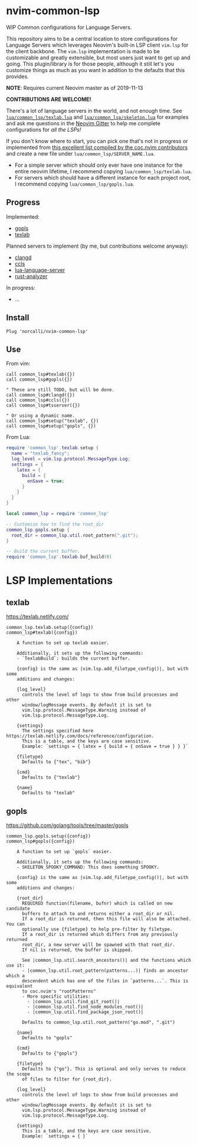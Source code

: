 # nvim-common-lsp

WIP Common configurations for Language Servers.

This repository aims to be a central location to store configurations for
Language Servers which leverages Neovim's built-in LSP client `vim.lsp` for the
client backbone. The `vim.lsp` implementation is made to be customizable and
greatly extensible, but most users just want to get up and going. This
plugin/library is for those people, although it still let's you customize
things as much as you want in addition to the defaults that this provides.

**NOTE**: Requires current Neovim master as of 2019-11-13

**CONTRIBUTIONS ARE WELCOME!**

There's a lot of language servers in the world, and not enough time.  See
[`lua/common_lsp/texlab.lua`](https://github.com/norcalli/nvim-common-lsp/blob/master/lua/common_lsp/texlab.lua)
and
[`lua/common_lsp/skeleton.lua`](https://github.com/norcalli/nvim-common-lsp/blob/master/lua/common_lsp/skeleton.lua)
for examples and ask me questions in the [Neovim
Gitter](https://gitter.im/neovim/neovim) to help me complete configurations for
*all the LSPs!*

If you don't know where to start, you can pick one that's not in progress or
implemented from [this excellent list compiled by the coc.nvim
contributors](https://github.com/neoclide/coc.nvim/wiki/Language-servers) and
create a new file under `lua/common_lsp/SERVER_NAME.lua`.
- For a simple server which should only ever have one instance for the entire
neovim lifetime, I recommend copying `lua/common_lsp/texlab.lua`.
- For servers which should have a different instance for each project root, I
recommend copying `lua/common_lsp/gopls.lua`.

## Progress

Implemented:
- [gopls](https://github.com/norcalli/nvim-common-lsp#gopls)
- [texlab](https://github.com/norcalli/nvim-common-lsp#texlab)

Planned servers to implement (by me, but contributions welcome anyway):
- [clangd](https://clang.llvm.org/extra/clangd/Installation.html)
- [ccls](https://github.com/MaskRay/ccls)
- [lua-language-server](https://github.com/sumneko/lua-language-server)
- [rust-analyzer](https://github.com/rust-analyzer/rust-analyzer)

In progress:
- ...

## Install

`Plug 'norcalli/nvim-common-lsp'`

## Use

From vim:
```vim
call common_lsp#texlab({})
call common_lsp#gopls({})

" These are still TODO, but will be done.
call common_lsp#clangd({})
call common_lsp#ccls({})
call common_lsp#tsserver({})

" Or using a dynamic name.
call common_lsp#setup("texlab", {})
call common_lsp#setup("gopls", {})
```

From Lua:
```lua
require 'common_lsp'.texlab.setup {
  name = "texlab_fancy";
  log_level = vim.lsp.protocol.MessageType.Log;
  settings = {
    latex = {
      build = {
        onSave = true;
      }
    }
  }
}

local common_lsp = require 'common_lsp'

-- Customize how to find the root_dir
common_lsp.gopls.setup {
  root_dir = common_lsp.util.root_pattern(".git");
}

-- Build the current buffer.
require 'common_lsp'.texlab.buf_build(0)
```

# LSP Implementations

## texlab

https://texlab.netlify.com/

```
common_lsp.texlab.setup({config})
common_lsp#texlab({config})

    A function to set up texlab easier.

    Additionally, it sets up the following commands:
    - `TexlabBuild`: builds the current buffer.

    {config} is the same as |vim.lsp.add_filetype_config()|, but with some
    additions and changes:

    {log_level}
      controls the level of logs to show from build processes and other
      window/logMessage events. By default it is set to
      vim.lsp.protocol.MessageType.Warning instead of
      vim.lsp.protocol.MessageType.Log.

    {settings}
      The settings specified here https://texlab.netlify.com/docs/reference/configuration.
      This is a table, and the keys are case sensitive.
      Example: `settings = { latex = { build = { onSave = true } } }`

    {filetype}
      Defaults to {"tex", "bib"}

    {cmd}
      Defaults to {"texlab"}

    {name}
      Defaults to "texlab"
```

## gopls

https://github.com/golang/tools/tree/master/gopls

```
common_lsp.gopls.setup({config})
common_lsp#gopls({config})

    A function to set up `gopls` easier.
   
    Additionally, it sets up the following commands:
    - SKELETON_SPOOKY_COMMAND: This does something SPOOKY.
   
    {config} is the same as |vim.lsp.add_filetype_config()|, but with some
    additions and changes:
   
    {root_dir}
      REQUIRED function(filename, bufnr) which is called on new candidate
      buffers to attach to and returns either a root_dir or nil.
      If a root_dir is returned, then this file will also be attached. You can
      optionally use {filetype} to help pre-filter by filetype.
      If a root_dir is returned which differs from any previously returned
      root_dir, a new server will be spawned with that root_dir.
      If nil is returned, the buffer is skipped.
 
      See |common_lsp.util.search_ancestors()| and the functions which use it:
      - |common_lsp.util.root_pattern(patterns...)| finds an ancestor which a
      descendent which has one of the files in `patterns...`. This is equivalent
      to coc.nvim's "rootPatterns"
      - More specific utilities:
        - |common_lsp.util.find_git_root()|
        - |common_lsp.util.find_node_modules_root()|
        - |common_lsp.util.find_package_json_root()|
   
      Defaults to common_lsp.util.root_pattern("go.mod", ".git")
   
    {name}
      Defaults to "gopls"
   
    {cmd}
      Defaults to {"gopls"}
   
    {filetype}
      Defaults to {"go"}. This is optional and only serves to reduce the scope
      of files to filter for {root_dir}.
   
    {log_level}
      controls the level of logs to show from build processes and other
      window/logMessage events. By default it is set to
      vim.lsp.protocol.MessageType.Warning instead of
      vim.lsp.protocol.MessageType.Log.
   
    {settings}
      This is a table, and the keys are case sensitive.
      Example: `settings = { }`
```
